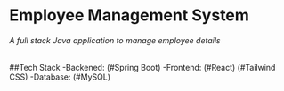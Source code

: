 # Employee Management System

<h6>A full stack Java application to manage employee details</h6>

##Tech Stack
-Backened: (#Spring Boot)
-Frontend: (#React) (#Tailwind CSS)
-Database: (#MySQL)

